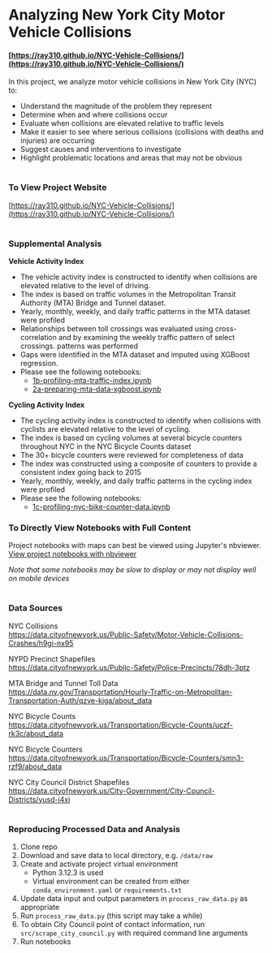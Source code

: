 # Analyzing New York City Motor Vehicle Collisions
#### [https://ray310.github.io/NYC-Vehicle-Collisions/](https://ray310.github.io/NYC-Vehicle-Collisions/)

In this project, we analyze motor vehicle collisions in New York City (NYC) to:
- Understand the magnitude of the problem they represent
- Determine when and where collisions occur
- Evaluate when collisions are elevated relative to traffic levels
- Make it easier to see where serious collisions (collisions with deaths and injuries) are occurring
- Suggest causes and interventions to investigate
- Highlight problematic locations and areas that may not be obvious
<br><br>

### To View Project Website
[https://ray310.github.io/NYC-Vehicle-Collisions/](https://ray310.github.io/NYC-Vehicle-Collisions/)
<br><br>

### Supplemental Analysis
__Vehicle Activity Index__

- The vehicle activity index is constructed to identify when collisions are
 elevated relative to the level of driving.
- The index is based on traffic volumes in the Metropolitan
 Transit Authority (MTA) Bridge and Tunnel dataset.
- Yearly, monthly, weekly, and daily traffic patterns in the MTA dataset were profiled
- Relationships between toll crossings was evaluated using cross-correlation and
 by examining the weekly traffic pattern of select crossings.
 patterns was performed
- Gaps were identified in the MTA dataset and imputed using XGBoost regression.
- Please see the following notebooks:
  - [1b-profiling-mta-traffic-index.ipynb](https://nbviewer.org/github/ray310/NYC-Vehicle-Collisions/blob/main/1b-profiling-mta-traffic-index.ipynb)
  - [2a-preparing-mta-data-xgboost.ipynb](https://nbviewer.org/github/ray310/NYC-Vehicle-Collisions/blob/main/2a-preparing-mta-data-xgboost.ipynb)

__Cycling Activity Index__

- The cycling activity index is constructed to identify when collisions with cyclists
 are elevated relative to the level of cycling.
- The index is based on cycling volumes at several bicycle counters throughout NYC in
 the NYC Bicycle Counts dataset
- The 30+ bicycle counters were reviewed for completeness of data
- The index was constructed using a composite of counters to provide a consistent index
 going back to 2015
- Yearly, monthly, weekly, and daily traffic patterns in the cycling index were profiled
- Please see the following notebooks:
  - [1c-profiling-nyc-bike-counter-data.ipynb](https://nbviewer.org/github/ray310/NYC-Vehicle-Collisions/blob/main/1c-profiling-nyc-bike-counter-data.ipynb)

### To Directly View Notebooks with Full Content
Project notebooks with maps can best be viewed using Jupyter's nbviewer.  
[View project notebooks with nbviewer](https://nbviewer.org/github/ray310/NYC-Vehicle-Collisions/tree/main/)

_Note that some notebooks may be slow to display or may not display well on mobile devices_
<br><br>

### Data Sources
NYC Collisions <br>
https://data.cityofnewyork.us/Public-Safety/Motor-Vehicle-Collisions-Crashes/h9gi-nx95

NYPD Precinct Shapefiles <br>
https://data.cityofnewyork.us/Public-Safety/Police-Precincts/78dh-3ptz

MTA Bridge and Tunnel Toll Data <br>
https://data.ny.gov/Transportation/Hourly-Traffic-on-Metropolitan-Transportation-Auth/qzve-kjga/about_data

NYC Bicycle Counts <br>
https://data.cityofnewyork.us/Transportation/Bicycle-Counts/uczf-rk3c/about_data

NYC Bicycle Counters <br>
https://data.cityofnewyork.us/Transportation/Bicycle-Counters/smn3-rzf9/about_data

NYC City Council District Shapefiles <br>
https://data.cityofnewyork.us/City-Government/City-Council-Districts/yusd-j4xi
<br><br>

### Reproducing Processed Data and Analysis
1) Clone repo
2) Download and save data to local directory, e.g. `/data/raw`
3) Create and activate project virtual environment
   - Python 3.12.3 is used
   - Virtual environment can be created from either
   `conda_environment.yaml` or `requirements.txt`
4) Update data input and output parameters in `process_raw_data.py` as appropriate
5) Run `process_raw_data.py` (this script may take a while)
6) To obtain City Council point of contact information, run `src/scrape_city_council.py` with required command line arguments
7) Run notebooks
